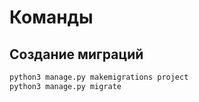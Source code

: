 # Команды
## Создание миграций 
```python
python3 manage.py makemigrations project
python3 manage.py migrate
```